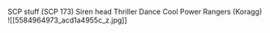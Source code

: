 SCP stuff (SCP 173)
Siren head
Thriller Dance
Cool Power Rangers (Koragg)
![[5584964973_acd1a4955c_z.jpg]]
